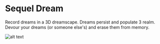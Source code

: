 # Sequel Dream

Record dreams in a 3D dreamscape.  Dreams persist and populate 3 realm.  Devour your dreams (or someone else's) and erase them from memory.

![alt text](https://cdn.rawgit.com/rasianart/Sequel-Dream/2be14e8c/public/assets/images/demo.png)


